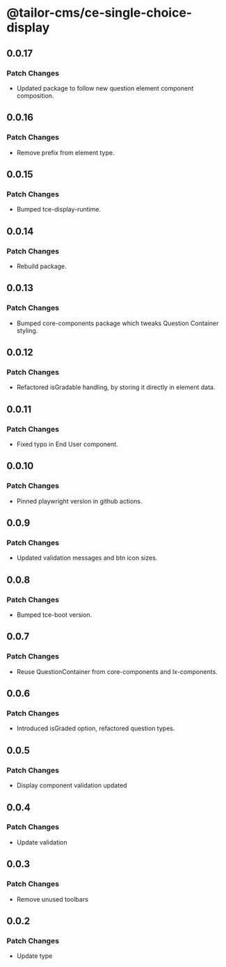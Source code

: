 # @tailor-cms/ce-single-choice-display

## 0.0.17

### Patch Changes

- Updated package to follow new question element component composition.

## 0.0.16

### Patch Changes

- Remove prefix from element type.

## 0.0.15

### Patch Changes

- Bumped tce-display-runtime.

## 0.0.14

### Patch Changes

- Rebuild package.

## 0.0.13

### Patch Changes

- Bumped core-components package which tweaks Question Container styling.

## 0.0.12

### Patch Changes

- Refactored isGradable handling, by storing it directly in element data.

## 0.0.11

### Patch Changes

- Fixed typo in End User component.

## 0.0.10

### Patch Changes

- Pinned playwright version in github actions.

## 0.0.9

### Patch Changes

- Updated validation messages and btn icon sizes.

## 0.0.8

### Patch Changes

- Bumped tce-boot version.

## 0.0.7

### Patch Changes

- Reuse QuestionContainer from core-components and lx-components.

## 0.0.6

### Patch Changes

- Introduced isGraded option, refactored question types.

## 0.0.5

### Patch Changes

- Display component validation updated

## 0.0.4

### Patch Changes

- Update validation

## 0.0.3

### Patch Changes

- Remove unused toolbars

## 0.0.2

### Patch Changes

- Update type
